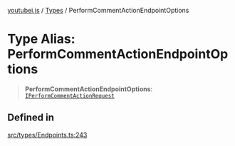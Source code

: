 [youtubei.js](../../../README.md) / [Types](../README.md) / PerformCommentActionEndpointOptions

# Type Alias: PerformCommentActionEndpointOptions

> **PerformCommentActionEndpointOptions**: [`IPerformCommentActionRequest`](../interfaces/IPerformCommentActionRequest.md)

## Defined in

[src/types/Endpoints.ts:243](https://github.com/LuanRT/YouTube.js/blob/305a398158a6cac82e6ef288fed4bf1661c89d52/src/types/Endpoints.ts#L243)
